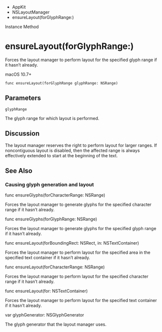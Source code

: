 

- AppKit
- NSLayoutManager
-  ensureLayout(forGlyphRange:) 

Instance Method

# ensureLayout(forGlyphRange:)

Forces the layout manager to perform layout for the specified glyph range if it hasn’t already.

macOS 10.7+

``` source
func ensureLayout(forGlyphRange glyphRange: NSRange)
```

## Parameters 

`glyphRange`  

The glyph range for which layout is performed.

## Discussion

The layout manager reserves the right to perform layout for larger ranges. If noncontiguous layout is disabled, then the affected range is always effectively extended to start at the beginning of the text.

## See Also

### Causing glyph generation and layout

func ensureGlyphs(forCharacterRange: NSRange)

Forces the layout manager to generate glyphs for the specified character range if it hasn’t already.

func ensureGlyphs(forGlyphRange: NSRange)

Forces the layout manager to generate glyphs for the specified glyph range if it hasn’t already.

func ensureLayout(forBoundingRect: NSRect, in: NSTextContainer)

Forces the layout manager to perform layout for the specified area in the specified text container if it hasn’t already.

func ensureLayout(forCharacterRange: NSRange)

Forces the layout manager to perform layout for the specified character range if it hasn’t already.

func ensureLayout(for: NSTextContainer)

Forces the layout manager to perform layout for the specified text container if it hasn’t already.

var glyphGenerator: NSGlyphGenerator

The glyph generator that the layout manager uses.

